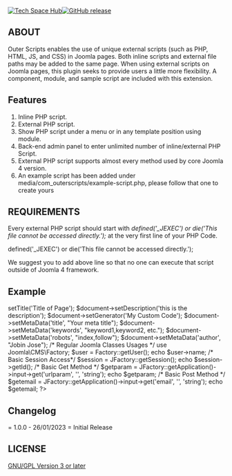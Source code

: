 [![Tech Space Hub](https://techspacehub.com/wp-content/uploads/2022/06/tech-space-logo-black.svg)](https://techspacehub.com)[![GitHub release](https://techspacehub.com/wp-content/themes/astra-child/assets/images/outer-scripts-version.svg)](https://github.com/tech-space-hub/Outer-Scripts/releases)

## ABOUT

Outer Scripts enables the use of unique external scripts (such as PHP, HTML, JS, and CSS) in Joomla pages. Both inline scripts and external file paths may be added to the same page. When using external scripts on Joomla pages, this plugin seeks to provide users a little more flexibility. A component, module, and sample script are included with this extension.

## Features

1. Inline PHP script.
2. External PHP script.
3. Show PHP script under a menu or in any template position using module.
4. Back-end admin panel to enter unlimited number of inline/external PHP Script.
5. External PHP script supports almost every method used by core Joomla 4 version.
6. An example script has been added under media/com_outerscripts/example-script.php, please follow that one to create yours

## REQUIREMENTS

Every external PHP script should start with _defined('\_JEXEC') or die('This file cannot be accessed directly.');_ at the very first line of your PHP Code.

defined('\_JEXEC') or die('This file cannot be accessed directly.');

We suggest you to add above line so that no one can execute that script outside of Joomla 4 framework.

## Example

<?php
/**
 * @package Outerscripts
 *
 * @copyright (C) 2023 Tech Space Hub.
 * @license GNU General Public License version 3 or later
 */
 
defined('_JEXEC') or die('This file cannot be accessed directly.');

/************* These sample codes can be used to suit your needs and are provided below. ************/

/* Setting Meta Data */
echo 'LOL this is a test';

$document = JFactory::getDocument();
$document->setTitle('Title of Page');
$document->setDescription('this is the description');
$document->setGenerator('My Custom Code');
$document->setMetaData('title', "Your meta title");
$document->setMetaData('keywords', "keyword1,keyword2, etc.");
$document->setMetaData('robots', "index,follow");
$document->setMetaData('author', "Jobin Jose");

/* Regular Joomla Classes Usages */

use Joomla\CMS\Factory;
$user = Factory::getUser();
echo $user->name;

/* Basic Session Access*/

$session = JFactory::getSession();
echo $session->getId();

/* Basic Get Method */

$getparam = JFactory::getApplication()->input->get('urlparam', '', 'string');
echo $getparam;

/* Basic Post Method */

$getemail = JFactory::getApplication()->input->get('email', '', 'string');
echo $getemail;

?>

## Changelog

= 1.0.0 - 26/01/2023 =
Initial Release

## LICENSE

[GNU/GPL Version 3 or later](https://www.gnu.org/licenses/gpl-3.0.html)

